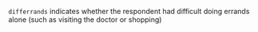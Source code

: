 `differrands` indicates whether the respondent had difficult doing errands alone (such as visiting the doctor or shopping)
